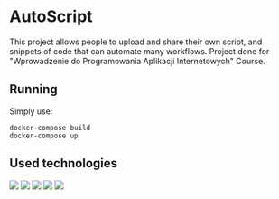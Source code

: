 # AutoScript

This project allows people to upload and share their own script, and snippets of code that can automate many workflows. Project done for "Wprowadzenie do Programowania Aplikacji Internetowych" Course.

## Running

Simply use:
```
docker-compose build
docker-compose up
```

## Used technologies
<img src="https://img.shields.io/badge/PHP-777BB4?style=for-the-badge&logo=php&logoColor=white" />
<img src="https://img.shields.io/badge/HTML5-E34F26?style=for-the-badge&logo=html5&logoColor=white" />
<img src="https://img.shields.io/badge/CSS3-1572B6?style=for-the-badge&logo=css3&logoColor=white" />
<img src="https://img.shields.io/badge/JavaScript-323330?style=for-the-badge&logo=javascript&logoColor=F7DF1E" />
<img src="https://img.shields.io/badge/PostgreSQL-316192?style=for-the-badge&logo=postgresql&logoColor=white" />
